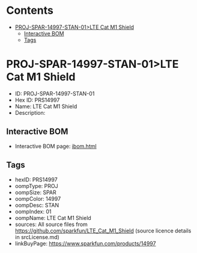 



Contents
========

* [PROJ-SPAR-14997-STAN-01>LTE Cat M1 Shield](#proj-spar-14997-stan-01lte-cat-m1-shield)
	* [Interactive BOM](#interactive-bom)
	* [Tags](#tags)

# PROJ-SPAR-14997-STAN-01>LTE Cat M1 Shield

- ID: PROJ-SPAR-14997-STAN-01
- Hex ID: PRS14997
- Name: LTE Cat M1 Shield
- Description: 

## Interactive BOM

- Interactive BOM page: [ibom.html](kicad/bom/ibom.html)

## Tags

- hexID: PRS14997
- oompType: PROJ
- oompSize: SPAR
- oompColor: 14997
- oompDesc: STAN
- oompIndex: 01
- oompName: LTE Cat M1 Shield
- sources: All source files from https://github.com/sparkfun/LTE_Cat_M1_Shield (source licence details in srcLicense.md)
- linkBuyPage: https://www.sparkfun.com/products/14997

